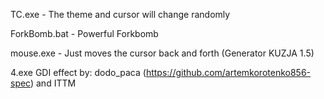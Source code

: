TC.exe - The theme and cursor will change randomly

ForkBomb.bat - Powerful Forkbomb

mouse.exe - Just moves the cursor back and forth (Generator KUZJA 1.5)

4.exe GDI effect by: dodo_paca (https://github.com/artemkorotenko856-spec) and ITTM
